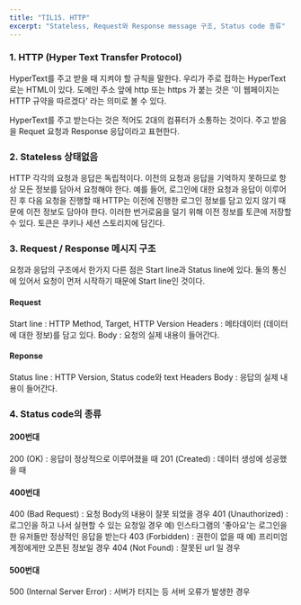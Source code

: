 ```yaml
---
title: "TIL15. HTTP"
excerpt: "Stateless, Request와 Response message 구조, Status code 종류"
---
```


### 1. HTTP (Hyper Text Transfer Protocol)
HyperText를 주고 받을 때 지켜야 할 규칙을 말한다. 우리가 주로 접하는 HyperText로는 HTML이 있다. 도메인 주소 앞에 http 또는 https 가 붙는 것은 '이 웹페이지는 HTTP 규약을 따르겠다' 라는 의미로 볼 수 있다.

HyperText를 주고 받는다는 것은 적어도 2대의 컴퓨터가 소통하는 것이다. 주고 받음을 Requet 요청과 Response 응답이라고 표현한다.

### 2. Stateless 상태없음
HTTP 각각의 요청과 응답은 독립적이다. 이전의 요청과 응답을 기억하지 못하므로 항상 모든 정보를 담아서 요청해야 한다. 예를 들어, 로그인에 대한 요청과 응답이 이루어진 후 다음 요청을 진행할 때 HTTP는 이전에 진행한 로그인 정보를 담고 있지 않기 때문에 이전 정보도 담아야 한다. 이러한 번거로움을 덜기 위해 이전 정보를 토큰에 저장할 수 있다. 토큰은 쿠키나 세션 스토리지에 담긴다.

### 3. Request / Response 메시지 구조
요청과 응답의 구조에서 한가지 다른 점은 Start line과 Status line에 있다. 둘의 통신에 있어서 요청이 먼저 시작하기 때문에 Start line인 것이다.
#### Request 
Start line : HTTP Method, Target, HTTP Version
Headers : 메타데이터 (데이터에 대한 정보)를 담고 있다.
Body : 요청의 실제 내용이 들어간다.

#### Reponse
Status line : HTTP Version, Status code와 text
Headers
Body : 응답의 실제 내용이 들어간다.

### 4. Status code의 종류

#### 200번대
200 (OK) : 응답이 정상적으로 이루어졌을 때
201 (Created) : 데이터 생성에 성공했을 때

#### 400번대
400 (Bad Request) : 요청 Body의 내용이 잘못 되었을 경우
401 (Unauthorized) : 로그인을 하고 나서 실현할 수 있는 요청일 경우 
예) 인스타그램의 '좋아요'는 로그인을 한 유저들만 정상적인 응답을 받는다
403 (Forbidden) : 권한이 없을 때 
예) 프리미엄 계정에게만 오픈된 정보일 경우
404 (Not Found) : 잘못된 url 일 경우

#### 500번대
500 (Internal Server Error) : 서버가 터지는 등 서버 오류가 발생한 경우
